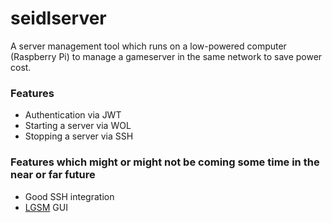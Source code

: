 # seidlserver

A server management tool which runs on a low-powered computer (Raspberry Pi) to manage a gameserver in the same network to save power cost.

### Features

* Authentication via JWT
* Starting a server via WOL
* Stopping a server via SSH

### Features which might or might not be coming some time in the near or far future
* Good SSH integration
* [LGSM](https://linuxgsm.com/) GUI
